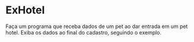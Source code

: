 # ExHotel
Faça um programa que receba dados de um pet ao dar entrada em um pet hotel. Exiba os dados ao final do cadastro, seguindo o exemplo.
